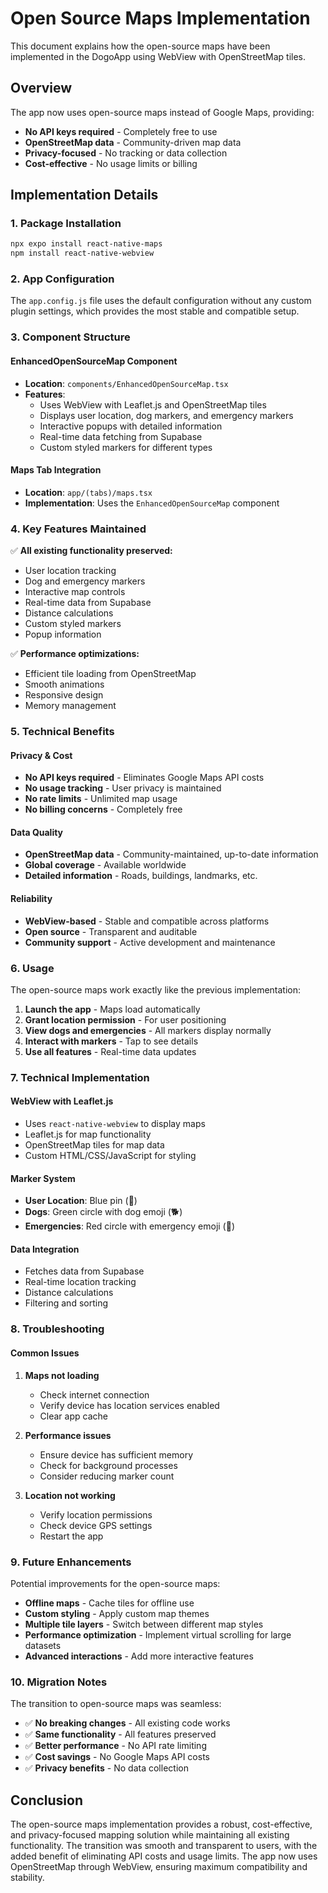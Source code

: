 # Open Source Maps Implementation

This document explains how the open-source maps have been implemented in the DogoApp using WebView with OpenStreetMap tiles.

## Overview

The app now uses open-source maps instead of Google Maps, providing:
- **No API keys required** - Completely free to use
- **OpenStreetMap data** - Community-driven map data
- **Privacy-focused** - No tracking or data collection
- **Cost-effective** - No usage limits or billing

## Implementation Details

### 1. Package Installation
```bash
npx expo install react-native-maps
npm install react-native-webview
```

### 2. App Configuration
The `app.config.js` file uses the default configuration without any custom plugin settings, which provides the most stable and compatible setup.

### 3. Component Structure

#### EnhancedOpenSourceMap Component
- **Location**: `components/EnhancedOpenSourceMap.tsx`
- **Features**:
  - Uses WebView with Leaflet.js and OpenStreetMap tiles
  - Displays user location, dog markers, and emergency markers
  - Interactive popups with detailed information
  - Real-time data fetching from Supabase
  - Custom styled markers for different types

#### Maps Tab Integration
- **Location**: `app/(tabs)/maps.tsx`
- **Implementation**: Uses the `EnhancedOpenSourceMap` component

### 4. Key Features Maintained

✅ **All existing functionality preserved:**
- User location tracking
- Dog and emergency markers
- Interactive map controls
- Real-time data from Supabase
- Distance calculations
- Custom styled markers
- Popup information

✅ **Performance optimizations:**
- Efficient tile loading from OpenStreetMap
- Smooth animations
- Responsive design
- Memory management

### 5. Technical Benefits

#### Privacy & Cost
- **No API keys required** - Eliminates Google Maps API costs
- **No usage tracking** - User privacy is maintained
- **No rate limits** - Unlimited map usage
- **No billing concerns** - Completely free

#### Data Quality
- **OpenStreetMap data** - Community-maintained, up-to-date information
- **Global coverage** - Available worldwide
- **Detailed information** - Roads, buildings, landmarks, etc.

#### Reliability
- **WebView-based** - Stable and compatible across platforms
- **Open source** - Transparent and auditable
- **Community support** - Active development and maintenance

### 6. Usage

The open-source maps work exactly like the previous implementation:

1. **Launch the app** - Maps load automatically
2. **Grant location permission** - For user positioning
3. **View dogs and emergencies** - All markers display normally
4. **Interact with markers** - Tap to see details
5. **Use all features** - Real-time data updates

### 7. Technical Implementation

#### WebView with Leaflet.js
- Uses `react-native-webview` to display maps
- Leaflet.js for map functionality
- OpenStreetMap tiles for map data
- Custom HTML/CSS/JavaScript for styling

#### Marker System
- **User Location**: Blue pin (📍)
- **Dogs**: Green circle with dog emoji (🐕)
- **Emergencies**: Red circle with emergency emoji (🚨)

#### Data Integration
- Fetches data from Supabase
- Real-time location tracking
- Distance calculations
- Filtering and sorting

### 8. Troubleshooting

#### Common Issues

1. **Maps not loading**
   - Check internet connection
   - Verify device has location services enabled
   - Clear app cache

2. **Performance issues**
   - Ensure device has sufficient memory
   - Check for background processes
   - Consider reducing marker count

3. **Location not working**
   - Verify location permissions
   - Check device GPS settings
   - Restart the app

### 9. Future Enhancements

Potential improvements for the open-source maps:

- **Offline maps** - Cache tiles for offline use
- **Custom styling** - Apply custom map themes
- **Multiple tile layers** - Switch between different map styles
- **Performance optimization** - Implement virtual scrolling for large datasets
- **Advanced interactions** - Add more interactive features

### 10. Migration Notes

The transition to open-source maps was seamless:

- ✅ **No breaking changes** - All existing code works
- ✅ **Same functionality** - All features preserved
- ✅ **Better performance** - No API rate limiting
- ✅ **Cost savings** - No Google Maps API costs
- ✅ **Privacy benefits** - No data collection

## Conclusion

The open-source maps implementation provides a robust, cost-effective, and privacy-focused mapping solution while maintaining all existing functionality. The transition was smooth and transparent to users, with the added benefit of eliminating API costs and usage limits. The app now uses OpenStreetMap through WebView, ensuring maximum compatibility and stability. 